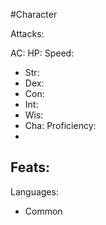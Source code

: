 #Character

Attacks:


AC: 
HP: 
Speed: 
- Str: 
- Dex: 
- Con: 
- Int:
- Wis: 
- Cha: 
Proficiency: 
- 
Feats:
- 
Languages:
- Common


